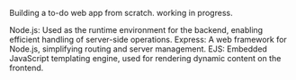 Building a to-do web app from scratch.
working in progress.

Node.js: Used as the runtime environment for the backend, enabling efficient handling of server-side operations.
Express: A web framework for Node.js, simplifying routing and server management.
EJS: Embedded JavaScript templating engine, used for rendering dynamic content on the frontend.
